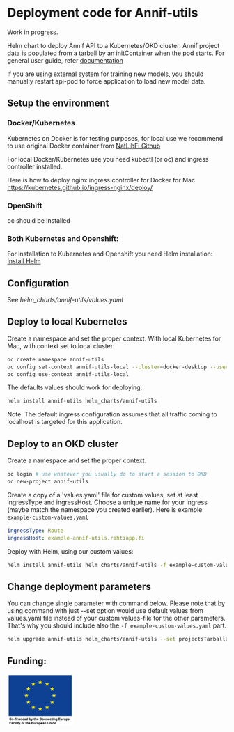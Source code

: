 # Deployment code for Annif-utils

Work in progress.

Helm chart to deploy Annif API to a Kubernetes/OKD cluster. Annif project data is populated from a tarball by
an initContainer when the pod starts. For general user guide, refer [documentation](https://github.com/NatLibFi/Annif/wiki/Getting-started)

If you are using external system for training new models, you should manually restart api-pod to force application to load new model data. 

## Setup the environment
### Docker/Kubernetes
Kubernetes on Docker is for testing purposes, for local use we recommend to use original Docker container from [NatLibFi Github](https://github.com/NatLibFi/Annif/wiki/Usage-with-Docker)

For local Docker/Kubernetes use you need kubectl (or oc) and ingress controller installed.

Here is how to deploy nginx ingress controller for Docker for Mac
https://kubernetes.github.io/ingress-nginx/deploy/

### OpenShift
oc should be installed 

### Both Kubernetes and Openshift:

For installation to Kubernetes and Openshift you need Helm installation:
[Install Helm](https://helm.sh/docs/intro/install/)


## Configuration

See *helm_charts/annif-utils/values.yaml*

## Deploy to local Kubernetes

Create a namespace and set the proper context. With local Kubernetes for Mac, with context set to local cluster: 
```bash
oc create namespace annif-utils
oc config set-context annif-utils-local --cluster=docker-desktop --user=docker-desktop --namespace=annif-utils
oc config use-context annif-utils-local
```

The defaults values should work for deploying:

```bash
helm install annif-utils helm_charts/annif-utils 
```

Note: The default ingress configuration assumes that all traffic coming to localhost is targeted for this application. 

## Deploy to an OKD cluster

Create a namespace and set the proper context. 
```bash
oc login # use whatever you usually do to start a session to OKD
oc new-project annif-utils 
```

Create a copy of a 'values.yaml' file for custom values, set at least ingressType and ingressHost. Choose a unique name for your ingress (maybe
match the namespace you created earlier). Here is example `example-custom-values.yaml`

```yaml
ingressType: Route
ingressHost: example-annif-utils.rahtiapp.fi
```

Deploy with Helm, using our custom values:

```bash
helm install annif-utils helm_charts/annif-utils -f example-custom-values.yaml 
```

## Change deployment parameters

You can change single parameter with command below. Please note that by using command with just --set option would use 
default values from values.yaml file instead of your custom values-file for the other parameters. That's why you should 
include also the `-f example-custom-values.yaml` part.


```bash
helm upgrade annif-utils helm_charts/annif-utils --set projectsTarballUrl=https://<<your_custom_url>> -f example-custom-values.yaml
```

## Funding:

<img src="./EU_logo.png" width="30%">
